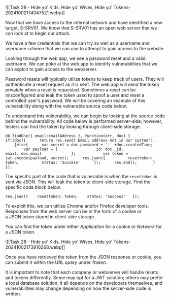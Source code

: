 
![[Task 28 - Hide yo' Kids, Hide yo' Wives, Hide yo' Tokens-20241002174047521.webp]]

Now that we have access to the internal network and have identified a new target, S-SRV01. We know that S-SRV01 has an open web server that we can look at to begin our attack.  

We have a few credentials that we can try as well as a username and username scheme that we can use to attempt to gain access to the website.  

Looking through the web app, we see a password reset and a valid username. We can poke at the web app to identify vulnerabilities that we can exploit to gain access to the webserver.

Password resets will typically utilize tokens to keep track of users. They will authenticate a reset request as it is sent. The web app will send the token privately when a reset is requested. Sometimes a reset can be misconfigured and leak the token used to spoof a user and reset a controlled user's password. We will be covering an example of this vulnerability along with the vulnerable source code below.  

To understand this vulnerability, we can begin by looking at the source code behind the vulnerability. All code below is performed server-side; however, testers can find the token by looking through client-side storage.  

`db.findOne({ email:emailAddress }, function(err, doc) {         if(!doc){      return res.send('Email address not in our system');         }else{      var secret = doc.password + '-' +doc.createdTime;             var payload = {                 id: doc._id,                 email: doc.email             };            var token = jwt.encode(payload, secret);      res.json({          resettoken: token,          status: 'Success'      });      res.end();       }     });   `  

The specific part of the code that is vulnerable is when the `resettoken` is sent via JSON. This will leak the token to client-side storage. Find the specific code block below.  

`res.json({    resettoken: token,    status: 'Success'   });`

To exploit this, we can utilize Chrome and/or Firefox developer tools. Responses from the web server can be in the form of a cookie or a JSON token stored in client-side storage.

You can find the token under either _Application_ for a cookie or _Network_ for a JSON token.

![[Task 28 - Hide yo' Kids, Hide yo' Wives, Hide yo' Tokens-20241002173910268.webp]]

Once you have retrieved the token from the JSON response or cookie, you can submit it within the URL query under _?token_.  

It is important to note that each company or webserver will handle resets and tokens differently. Some may opt for a JWT solution; others may prefer a local database solution; it all depends on the developers themselves, and vulnerabilities may change depending on how the server-side code is written.

